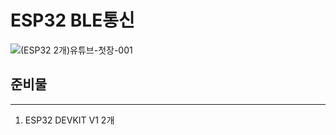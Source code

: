 # ESP32 BLE통신
![(ESP32 2개)유튜브-첫장-001](https://user-images.githubusercontent.com/37902752/152265721-9fe7b323-81aa-40e5-b0b2-f75dca7434a8.png)

## 준비물
---
1. ESP32 DEVKIT V1  2개




